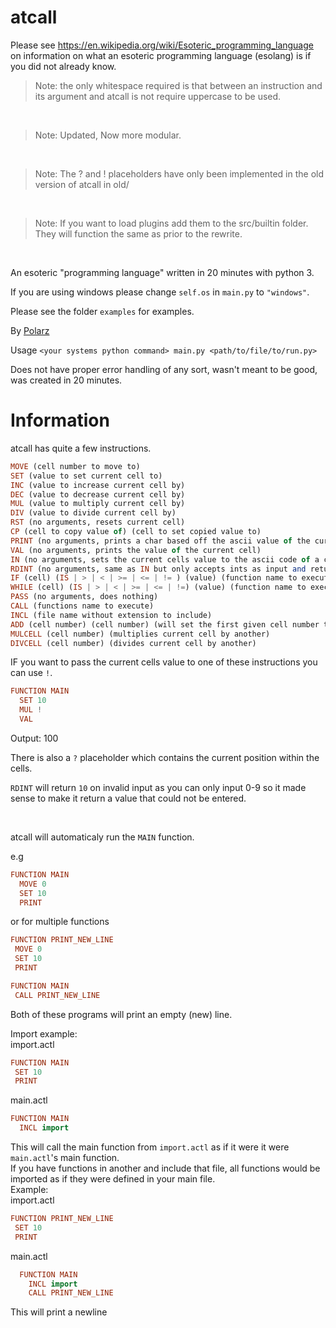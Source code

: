 # atcall

Please see https://en.wikipedia.org/wiki/Esoteric_programming_language on information on what an esoteric programming language (esolang) is if you did not already know. <br>

> Note: the only whitespace required is that between an instruction and its argument and atcall is not require uppercase to be used.

<br>

> Note: Updated, Now more modular.

<br>

> Note: The ? and ! placeholders have only been implemented in the old version of atcall in old/

<br>

> Note: If you want to load plugins add them to the src/builtin folder. They will function the same as prior to the rewrite. 

<br>

An esoteric "programming language" written in 20 minutes with python 3. <br>

If you are using windows please change `self.os` in `main.py` to `"windows"`. <br>

Please see the folder `examples` for examples. <br>

By [Polarz](https://github.com/Polarzz/) <br>

Usage `<your systems python command> main.py <path/to/file/to/run.py>` <br>

Does not have proper error handling of any sort, wasn't meant to be good, was created in 20 minutes. <br>

<h1> Information </h1>
atcall has quite a few instructions. <br>

```hs
MOVE (cell number to move to)
SET (value to set current cell to)
INC (value to increase current cell by)
DEC (value to decrease current cell by)
MUL (value to multiply current cell by)
DIV (value to divide current cell by)
RST (no arguments, resets current cell)
CP (cell to copy value of) (cell to set copied value to)
PRINT (no arguments, prints a char based off the ascii value of the current cell)
VAL (no arguments, prints the value of the current cell)
IN (no arguments, sets the current cells value to the ascii code of a character of input from the user)
RDINT (no arguments, same as IN but only accepts ints as input and returns the actual integer instead of its ascii code)
IF (cell) (IS | > | < | >= | <= | != ) (value) (function name to execute if) (function name to execute else)
WHILE (cell) (IS | > | < | >= | <= | !=) (value) (function name to execute)
PASS (no arguments, does nothing)
CALL (functions name to execute)
INCL (file name without extension to include)
ADD (cell number) (cell number) (will set the first given cell number to the value of both, this is not an arg but an explanation)
MULCELL (cell number) (multiplies current cell by another)
DIVCELL (cell number) (divides current cell by another)
```

IF you want to pass the current cells value to one of these instructions you can use `!`.

```hs
FUNCTION MAIN
  SET 10
  MUL !
  VAL
```

Output: 100 <br>

There is also a `?` placeholder which contains the current position within the cells. <br>

`RDINT` will return `10` on invalid input as you can only input 0-9 so it made sense to make it return a value that could not be entered. <br>

<br>

atcall will automaticaly run the `MAIN` function. <br>

e.g

```hs
FUNCTION MAIN
  MOVE 0
  SET 10
  PRINT
 ```
 
 or for multiple functions<br>
 ```hs
 FUNCTION PRINT_NEW_LINE
  MOVE 0
  SET 10
  PRINT

FUNCTION MAIN
  CALL PRINT_NEW_LINE
 ```
 
 Both of these programs will print an empty (new) line. <br>
 
 Import example: <br>
 import.actl
 
 ```hs
 FUNCTION MAIN
  SET 10
  PRINT
  ```

main.actl<br>
  
```hs
FUNCTION MAIN
  INCL import
```
 
This will call the main function from `import.actl` as if it were it were `main.actl`'s main function. <br>
If you have functions in another and include that file, all functions would be imported as if they were defined in your main file. <br>
Example: <br>
import.actl <br>
 
 ```hs
 FUNCTION PRINT_NEW_LINE
  SET 10
  PRINT
```
  
main.actl <br>

```hs
  FUNCTION MAIN
    INCL import
    CALL PRINT_NEW_LINE
```

This will print a newline <br>
